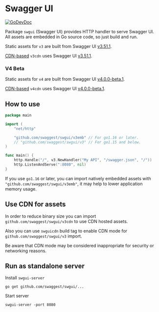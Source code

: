 # Swagger UI

[![GoDevDoc](https://img.shields.io/badge/dev-doc-00ADD8?logo=go)](https://pkg.go.dev/github.com/swaggest/swgui)

Package `swgui` (Swagger UI) provides HTTP handler to serve Swagger UI. All assets are embedded in Go source code, so
just build and run.

Static assets for `v3` are built from Swagger
UI [v3.51.1](https://github.com/swagger-api/swagger-ui/releases/tag/v3.51.1).

[CDN-based](https://cdnjs.com/libraries/swagger-ui) `v3cdn` uses Swagger
UI [v3.51.1](https://github.com/swagger-api/swagger-ui/releases/tag/v3.51.1).

### V4 Beta

Static assets for `v4` are built from Swagger
UI [v4.0.0-beta.1](https://github.com/swagger-api/swagger-ui/releases/tag/v4.0.0-beta.1).

[CDN-based](https://cdnjs.com/libraries/swagger-ui) `v4cdn` uses Swagger
UI [v4.0.0-beta.1](https://github.com/swagger-api/swagger-ui/releases/tag/v4.0.0-beta.1).


## How to use

```go
package main

import (
	"net/http"

	"github.com/swaggest/swgui/v3emb" // For go1.16 or later.
	// "github.com/swaggest/swgui/v3" // For go1.15 and below.
)

func main() {
	http.Handle("/", v3.NewHandler("My API", "/swagger.json", "/"))
	http.ListenAndServe(":8080", nil)
}
```

If you use `go1.16` or later, you can import natively embedded assets with `"github.com/swaggest/swgui/v3emb"`, it may
help to lower application memory usage.

## Use CDN for assets

In order to reduce binary size you can import `github.com/swaggest/swgui/v3cdn` to use CDN hosted assets.

Also you can use `swguicdn` build tag to enable CDN mode for `github.com/swaggest/swgui/v3` import.

Be aware that CDN mode may be considered inappropriate for security or networking reasons.

## Run as standalone server

Install `swgui-server`

    go get github.com/swaggest/swgui/...

Start server

    swgui-server -port 8080
